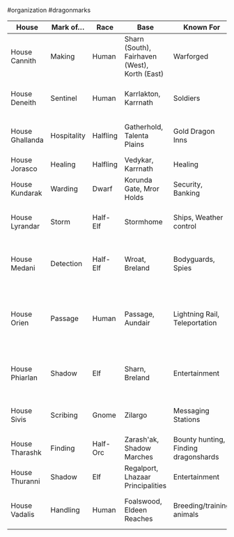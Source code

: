  #organization #dragonmarks 

| House | Mark of… | Race | Base | Known For | Guilds |
| --- | --- | --- | --- | --- | --- |
| House Cannith | Making | Human | Sharn (South), Fairhaven (West), Korth (East) | Warforged | Fabricator's Guild, Tinkers Guild |
| House Deneith | Sentinel | Human | Karrlakton, Karrnath | Soldiers | Blademarks Guild, Defenders Guild |
| House Ghallanda | Hospitality | Halfling | Gatherhold, Talenta Plains | Gold Dragon Inns | Hostelers Guild, Dragontail Guild |
| House Jorasco | Healing | Halfling | Vedykar, Karrnath | Healing | Healers Guild |
| House Kundarak | Warding | Dwarf | Korunda Gate, Mror Holds | Security, Banking | Banking Guild, Warding Guild |
| House Lyrandar | Storm | Half-Elf | Stormhome | Ships, Weather control | Raincallers Guild, Windwrights Guild |
| House Medani | Detection | Half-Elf | Wroat, Breland | Bodyguards, Spies | Warning Guild, Thousand Yard Stare, Basilisk's Gaze |
| House Orien | Passage | Human | Passage, Aundair | Lightning Rail, Teleportation | Couriers Guild, Transportation Guild, Trailblazers, Unicorn's Horn |
| House Phiarlan | Shadow | Elf | Sharn, Breland | Entertainment | Entertainers and Artisans Guild, The Serpentine Table |
| House Sivis | Scribing | Gnome | Zilargo | Messaging Stations | Notaries Guild, Speakers Guild |
| House Tharashk | Finding | Half-Orc | Zarash'ak, Shadow Marches | Bounty hunting, Finding dragonshards | Finders Guild, Liondrake's Roar |
| House Thuranni | Shadow | Elf | Regalport, Lhazaar Principalities | Entertainment | Shadow Network, True Shapers |
| House Vadalis | Handling | Human | Foalswood, Eldeen Reaches | Breeding/training animals | Handler’s Guild, Balinor's Blessed |